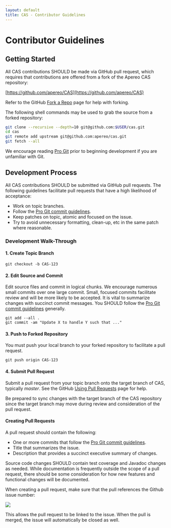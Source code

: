 ```yaml
---
layout: default
title: CAS - Contributor Guidelines
---
```


# Contributor Guidelines

## Getting Started

All CAS contributions SHOULD be made via GitHub pull request, which requires that contributions are offered from
a fork of the Apereo CAS repository:

[https://github.com/apereo/CAS](https://github.com/apereo/CAS)

Refer to the GitHub [Fork a Repo](http://help.github.com/fork-a-repo/) page for help with forking.

The following shell commands may be used to grab the source from a forked repository:

```bash
git clone --recursive --depth=10 git@github.com:$USER/cas.git
cd cas
git remote add upstream git@github.com:apereo/cas.git
git fetch --all
```

We encourage reading [Pro Git](http://git-scm.com/book/) prior to beginning development if you are unfamiliar with Git.


## Development Process

All CAS contributions SHOULD be submitted via GitHub pull requests. The following guidelines facilitate pull requests
that have a high likelihood of acceptance:

* Work on topic branches.
* Follow the [Pro Git commit guidelines](http://git-scm.com/book/ch5-2.html#Commit-Guidelines).
* Keep patches on topic, atomic and focused on the issue.
* Try to avoid unnecessary formatting, clean-up, etc in the same patch where reasonable.

### Development Walk-Through

#### 1. Create Topic Branch

    git checkout -b CAS-123


#### 2. Edit Source and Commit
Edit source files and commit in logical chunks. We encourage numerous small commits over one large commit. Small,
focused commits facilitate review and will be more likely to be accepted. It is vital to summarize changes with
succinct commit messages. You SHOULD follow the
[Pro Git commit guidelines](http://git-scm.com/book/ch5-2.html#Commit-Guidelines) generally.

    git add --all .
    git commit -am "Update X to handle Y such that ..."
    
#### 3. Push to Forked Repository
You must push your local branch to your forked repository to facilitate a pull request.

    git push origin CAS-123


#### 4. Submit Pull Request

Submit a pull request from your topic branch onto the target branch of CAS, typically _master_. See the GitHub
[Using Pull Requests](https://help.github.com/articles/using-pull-requests) page for help.

Be prepared to sync changes with the target branch of the CAS repository since the target branch may move during review and consideration of the pull request.


#### Creating Pull Requests

A pull request should contain the following:

* One or more commits that follow the [Pro Git commit guidelines](http://git-scm.com/book/ch5-2.html#Commit-Guidelines).
* Title that summarizes the issue.
* Description that provides a succinct executive summary of changes.

Source code changes SHOULD contain test coverage and Javadoc changes as needed.
While documentation is frequently outside the scope of a pull request, there should be some consideration for how
new features and functional changes will be documented. 


When creating a pull request, make sure that the pull references the Github issue number:

![](https://camo.githubusercontent.com/0d91dc7e679d86bd4814faae37f0316279074571/68747470733a2f2f662e636c6f75642e6769746875622e636f6d2f6173736574732f3539372f3439383937372f64383262643761382d626332362d313165322d383663652d3835613435336334643638332e706e67)

This allows the pull request to be linked to the issue. When the pull is merged, the issue will automatically be closed as well.
